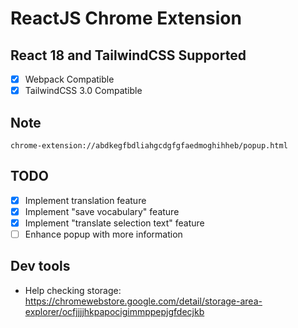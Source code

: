 # ReactJS Chrome Extension

## React 18 and TailwindCSS Supported

- [x] Webpack Compatible
- [x] TailwindCSS 3.0 Compatible

## Note

```
chrome-extension://abdkegfbdliahgcdgfgfaedmoghihheb/popup.html
```

## TODO

- [x] Implement translation feature
- [x] Implement "save vocabulary" feature
- [x] Implement "translate selection text" feature
- [ ] Enhance popup with more information

## Dev tools

- Help checking storage: https://chromewebstore.google.com/detail/storage-area-explorer/ocfjjjjhkpapocigimmppepjgfdecjkb
